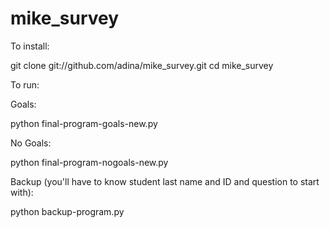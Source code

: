 mike_survey
===========
To install:

git clone git://github.com/adina/mike_survey.git
cd mike_survey

To run:

Goals:

python final-program-goals-new.py

No Goals:

python final-program-nogoals-new.py

Backup (you'll have to know student last name and ID and question to start with):

python backup-program.py
